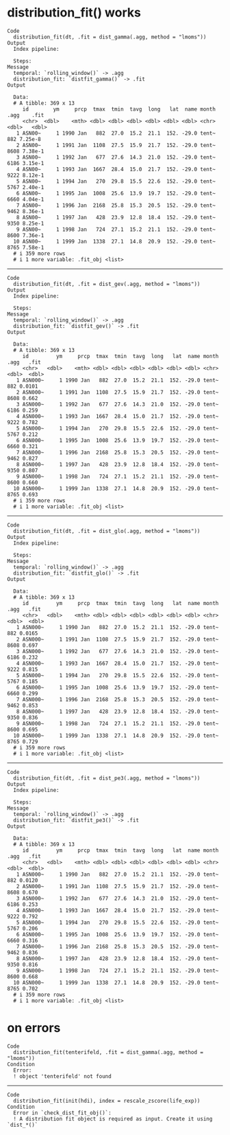# distribution_fit() works

    Code
      distribution_fit(dt, .fit = dist_gamma(.agg, method = "lmoms"))
    Output
      Index pipeline: 
      
      Steps: 
    Message
      temporal: `rolling_window()` -> .agg
      distribution_fit: `distfit_gamma()` -> .fit
    Output
      
      Data: 
      # A tibble: 369 x 13
         id        ym     prcp  tmax  tmin  tavg  long   lat  name month  .agg    .fit
         <chr>  <dbl>    <mth> <dbl> <dbl> <dbl> <dbl> <dbl> <dbl> <chr> <dbl>   <dbl>
       1 ASN00~     1 1990 Jan   882  27.0  15.2  21.1  152. -29.0 tent~   882 7.25e-8
       2 ASN00~     1 1991 Jan  1108  27.5  15.9  21.7  152. -29.0 tent~  8608 7.38e-1
       3 ASN00~     1 1992 Jan   677  27.6  14.3  21.0  152. -29.0 tent~  6186 3.15e-1
       4 ASN00~     1 1993 Jan  1667  28.4  15.0  21.7  152. -29.0 tent~  9222 8.12e-1
       5 ASN00~     1 1994 Jan   270  29.8  15.5  22.6  152. -29.0 tent~  5767 2.40e-1
       6 ASN00~     1 1995 Jan  1008  25.6  13.9  19.7  152. -29.0 tent~  6660 4.04e-1
       7 ASN00~     1 1996 Jan  2168  25.8  15.3  20.5  152. -29.0 tent~  9462 8.36e-1
       8 ASN00~     1 1997 Jan   428  23.9  12.8  18.4  152. -29.0 tent~  9350 8.25e-1
       9 ASN00~     1 1998 Jan   724  27.1  15.2  21.1  152. -29.0 tent~  8600 7.36e-1
      10 ASN00~     1 1999 Jan  1338  27.1  14.8  20.9  152. -29.0 tent~  8765 7.58e-1
      # i 359 more rows
      # i 1 more variable: .fit_obj <list>

---

    Code
      distribution_fit(dt, .fit = dist_gev(.agg, method = "lmoms"))
    Output
      Index pipeline: 
      
      Steps: 
    Message
      temporal: `rolling_window()` -> .agg
      distribution_fit: `distfit_gev()` -> .fit
    Output
      
      Data: 
      # A tibble: 369 x 13
         id         ym     prcp  tmax  tmin  tavg  long   lat  name month  .agg   .fit
         <chr>   <dbl>    <mth> <dbl> <dbl> <dbl> <dbl> <dbl> <dbl> <chr> <dbl>  <dbl>
       1 ASN000~     1 1990 Jan   882  27.0  15.2  21.1  152. -29.0 tent~   882 0.0101
       2 ASN000~     1 1991 Jan  1108  27.5  15.9  21.7  152. -29.0 tent~  8608 0.662 
       3 ASN000~     1 1992 Jan   677  27.6  14.3  21.0  152. -29.0 tent~  6186 0.259 
       4 ASN000~     1 1993 Jan  1667  28.4  15.0  21.7  152. -29.0 tent~  9222 0.782 
       5 ASN000~     1 1994 Jan   270  29.8  15.5  22.6  152. -29.0 tent~  5767 0.212 
       6 ASN000~     1 1995 Jan  1008  25.6  13.9  19.7  152. -29.0 tent~  6660 0.321 
       7 ASN000~     1 1996 Jan  2168  25.8  15.3  20.5  152. -29.0 tent~  9462 0.827 
       8 ASN000~     1 1997 Jan   428  23.9  12.8  18.4  152. -29.0 tent~  9350 0.807 
       9 ASN000~     1 1998 Jan   724  27.1  15.2  21.1  152. -29.0 tent~  8600 0.660 
      10 ASN000~     1 1999 Jan  1338  27.1  14.8  20.9  152. -29.0 tent~  8765 0.693 
      # i 359 more rows
      # i 1 more variable: .fit_obj <list>

---

    Code
      distribution_fit(dt, .fit = dist_glo(.agg, method = "lmoms"))
    Output
      Index pipeline: 
      
      Steps: 
    Message
      temporal: `rolling_window()` -> .agg
      distribution_fit: `distfit_glo()` -> .fit
    Output
      
      Data: 
      # A tibble: 369 x 13
         id         ym     prcp  tmax  tmin  tavg  long   lat  name month  .agg   .fit
         <chr>   <dbl>    <mth> <dbl> <dbl> <dbl> <dbl> <dbl> <dbl> <chr> <dbl>  <dbl>
       1 ASN000~     1 1990 Jan   882  27.0  15.2  21.1  152. -29.0 tent~   882 0.0165
       2 ASN000~     1 1991 Jan  1108  27.5  15.9  21.7  152. -29.0 tent~  8608 0.697 
       3 ASN000~     1 1992 Jan   677  27.6  14.3  21.0  152. -29.0 tent~  6186 0.232 
       4 ASN000~     1 1993 Jan  1667  28.4  15.0  21.7  152. -29.0 tent~  9222 0.815 
       5 ASN000~     1 1994 Jan   270  29.8  15.5  22.6  152. -29.0 tent~  5767 0.185 
       6 ASN000~     1 1995 Jan  1008  25.6  13.9  19.7  152. -29.0 tent~  6660 0.299 
       7 ASN000~     1 1996 Jan  2168  25.8  15.3  20.5  152. -29.0 tent~  9462 0.853 
       8 ASN000~     1 1997 Jan   428  23.9  12.8  18.4  152. -29.0 tent~  9350 0.836 
       9 ASN000~     1 1998 Jan   724  27.1  15.2  21.1  152. -29.0 tent~  8600 0.695 
      10 ASN000~     1 1999 Jan  1338  27.1  14.8  20.9  152. -29.0 tent~  8765 0.729 
      # i 359 more rows
      # i 1 more variable: .fit_obj <list>

---

    Code
      distribution_fit(dt, .fit = dist_pe3(.agg, method = "lmoms"))
    Output
      Index pipeline: 
      
      Steps: 
    Message
      temporal: `rolling_window()` -> .agg
      distribution_fit: `distfit_pe3()` -> .fit
    Output
      
      Data: 
      # A tibble: 369 x 13
         id         ym     prcp  tmax  tmin  tavg  long   lat  name month  .agg   .fit
         <chr>   <dbl>    <mth> <dbl> <dbl> <dbl> <dbl> <dbl> <dbl> <chr> <dbl>  <dbl>
       1 ASN000~     1 1990 Jan   882  27.0  15.2  21.1  152. -29.0 tent~   882 0.0120
       2 ASN000~     1 1991 Jan  1108  27.5  15.9  21.7  152. -29.0 tent~  8608 0.670 
       3 ASN000~     1 1992 Jan   677  27.6  14.3  21.0  152. -29.0 tent~  6186 0.253 
       4 ASN000~     1 1993 Jan  1667  28.4  15.0  21.7  152. -29.0 tent~  9222 0.792 
       5 ASN000~     1 1994 Jan   270  29.8  15.5  22.6  152. -29.0 tent~  5767 0.206 
       6 ASN000~     1 1995 Jan  1008  25.6  13.9  19.7  152. -29.0 tent~  6660 0.316 
       7 ASN000~     1 1996 Jan  2168  25.8  15.3  20.5  152. -29.0 tent~  9462 0.836 
       8 ASN000~     1 1997 Jan   428  23.9  12.8  18.4  152. -29.0 tent~  9350 0.816 
       9 ASN000~     1 1998 Jan   724  27.1  15.2  21.1  152. -29.0 tent~  8600 0.668 
      10 ASN000~     1 1999 Jan  1338  27.1  14.8  20.9  152. -29.0 tent~  8765 0.702 
      # i 359 more rows
      # i 1 more variable: .fit_obj <list>

# on errors

    Code
      distribution_fit(tenterifeld, .fit = dist_gamma(.agg, method = "lmoms"))
    Condition
      Error:
      ! object 'tenterifeld' not found

---

    Code
      distribution_fit(init(hdi), index = rescale_zscore(life_exp))
    Condition
      Error in `check_dist_fit_obj()`:
      ! A distribution fit object is required as input. Create it using `dist_*()`

